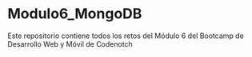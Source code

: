 # Modulo6_MongoDB
Este repositorio contiene todos los retos del Módulo 6 del Bootcamp de Desarrollo Web y Móvil de Codenotch
